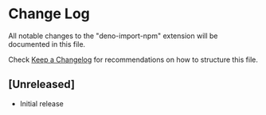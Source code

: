 # Change Log

All notable changes to the "deno-import-npm" extension will be documented in this file.

Check [Keep a Changelog](http://keepachangelog.com/) for recommendations on how to structure this file.

## [Unreleased]

- Initial release